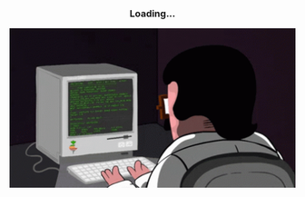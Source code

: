 <h3 align= "center"> Loading... </h3>

<p align="center">
  <img src="https://github.com/Neimaadz/Neimaadz/blob/main/coding.gif" alt="drawing" style="width:600px;"/>
</p>

<!--
**Neimaadz/Neimaadz** is a ✨ _special_ ✨ repository because its `README.md` (this file) appears on your GitHub profile.

Here are some ideas to get you started:

- 🔭 I’m currently working on ...
- 🌱 I’m currently learning ...
- 👯 I’m looking to collaborate on ...
- 🤔 I’m looking for help with ...
- 💬 Ask me about ...
- 📫 How to reach me: ...
- 😄 Pronouns: ...
- ⚡ Fun fact: ...
-->
